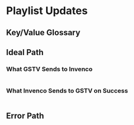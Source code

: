# Playlist Updates

## Key/Value Glossary

## Ideal Path
### What GSTV Sends to Invenco
```javascript
```

### What Invenco Sends to GSTV on Success
``` javascript
```

## Error Path
